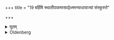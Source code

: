 +++
title = "19 बर्हिषि स्थालीपाकमासाद्येध्ममभ्याधायाज्यां संस्कुरुते"

+++

<details><summary>मूलम्</summary>

बर्हिषि स्थालीपाकमासाद्येध्ममभ्याधायाज्यां संस्कुरुते १९
</details>

<details><summary>Oldenberg</summary>

19. Having put the mess of cooked food on the Barhis, and put wood (on the fire), he prepares the Ājya.
</details>
